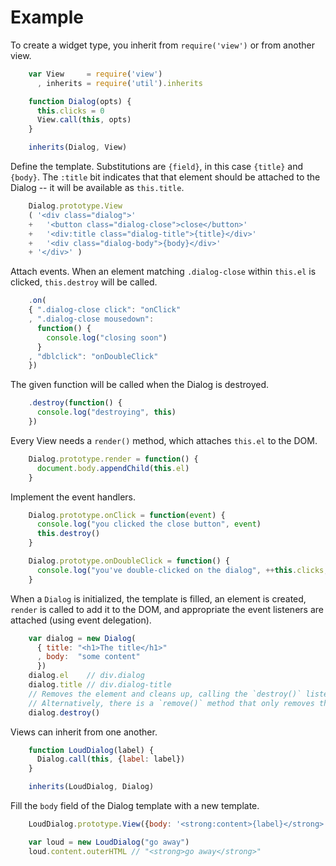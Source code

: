# Example

To create a widget type, you inherit from `require('view')` or from another view.

```javascript
    var View     = require('view')
      , inherits = require('util').inherits

    function Dialog(opts) {
      this.clicks = 0
      View.call(this, opts)
    }

    inherits(Dialog, View)
```

Define the template. Substitutions are `{field}`, in this case `{title}`
and `{body}`. The `:title` bit indicates that that element should be attached
to the Dialog -- it will be available as `this.title`.

```javascript
    Dialog.prototype.View
    ( '<div class="dialog">'
    +   '<button class="dialog-close">close</button>'
    +   '<div:title class="dialog-title">{title}</div>'
    +   '<div class="dialog-body">{body}</div>'
    + '</div>' )
```

Attach events. When an element matching `.dialog-close` within
`this.el` is clicked, `this.destroy` will be called.

```javascript
    .on(
    { ".dialog-close click": "onClick"
    , ".dialog-close mousedown":
      function() {
        console.log("closing soon")
      }
    , "dblclick": "onDoubleClick"
    })
```

The given function will be called when the Dialog is destroyed.

```javascript
    .destroy(function() {
      console.log("destroying", this)
    })
```

Every View needs a `render()` method, which attaches `this.el` to the DOM.

```javascript
    Dialog.prototype.render = function() {
      document.body.appendChild(this.el)
    }
```

Implement the event handlers.

```javascript
    Dialog.prototype.onClick = function(event) {
      console.log("you clicked the close button", event)
      this.destroy()
    }

    Dialog.prototype.onDoubleClick = function() {
      console.log("you've double-clicked on the dialog", ++this.clicks, "times")
    }
```

When a `Dialog` is initialized, the template is filled, an element is created,
`render` is called to add it to the DOM, and appropriate the event listeners
are attached (using event delegation).

```javascript
    var dialog = new Dialog(
      { title: "<h1>The title</h1>"
      , body:  "some content"
      })
    dialog.el    // div.dialog
    dialog.title // div.dialog-title
    // Removes the element and cleans up, calling the `destroy()` listeners.
    // Alternatively, there is a `remove()` method that only removes the element.
    dialog.destroy()
```

Views can inherit from one another.

```javascript
    function LoudDialog(label) {
      Dialog.call(this, {label: label})
    }

    inherits(LoudDialog, Dialog)
```

Fill the `body` field of the Dialog template with a new template.

```javascript
    LoudDialog.prototype.View({body: '<strong:content>{label}</strong>'})

    var loud = new LoudDialog("go away")
    loud.content.outerHTML // "<strong>go away</strong>"
```

